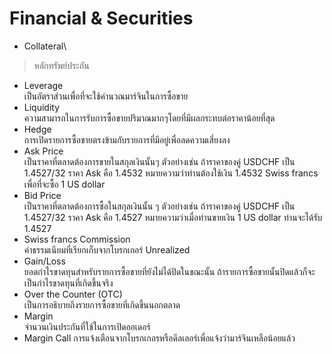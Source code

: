 # Financial & Securities 
- Collateral\
> หลักทรัพย์ประกัน
- Leverage\
เป็นอัตราส่วนเพื่อที่จะใช้คำนวณมาร์จินในการซื้อขาย
- Liquidity\
ความสามารถในการรับการซื้อขายปริมาณมากๆโดยที่มีผลกระทบต่อราคาน้อยที่สุด
- Hedge\
การเปิดรายการซื้อขายตรงข้ามกับรายการที่มีอยู่เพื่อลดความเสี่ยงลง
- Ask Price\
เป็นราคาที่ตลาดต้องการขายในสกุลเงินนั้นๆ ตัวอย่างเช่น ถ้าราคาของคู่ USDCHF เป็น 1.4527/32 ราคา Ask คือ 1.4532 หมายความว่าท่านต้องใช้เงิน 1.4532 Swiss francs เพื่อที่จะซื้อ 1 US dollar
- Bid Price\
เป็นราคาที่ตลาดต้องการซื้อในสกุลเงินนั้น ๆ ตัวอย่างเช่น ถ้าราคาของคู่ USDCHF เป็น 1.4527/32 ราคา Ask คือ 1.4527 หมายความว่าเมื่อท่านขายเงิน 1 US dollar ท่านจะได้รับ 1.4527
- Swiss francs Commission\
ค่าธรรมเนียมที่เรียกเก็บจากโบรกเกอร์ Unrealized
- Gain/Loss\
ยอดกำไรขาดทุนสำหรับรายการซื้อขายที่ยังไม่ได้ปิดในขณะนั้น ถ้ารายการซื้อขายนั้นปิดแล้วก็จะเป็นกำไรขาดทุนที่เกิดขึ้นจริง
- Over the Counter (OTC)\
เป็นการอธิบายถึงรายการซื้อขายที่เกิดขึ้นนอกตลาด
- Margin\
 จำนวนเงินประกันที่ใช้ในการเปิดออเดอร์
- Margin Call
การแจ้งเตือนจากโบรกเกอรหรือดีลเลอร์เพื่อแจ้งว่ามาร์จินเหลือน้อยแล้ว
